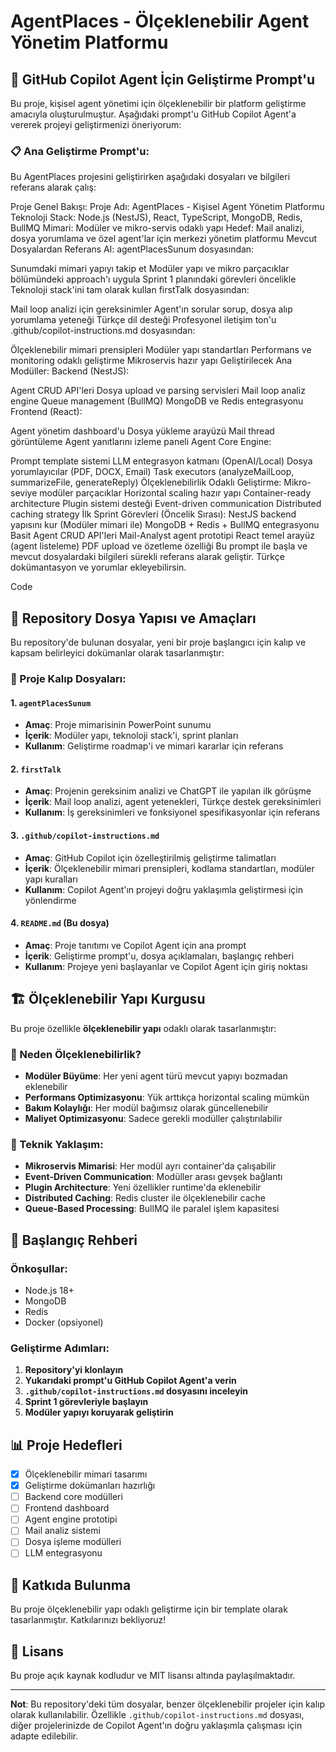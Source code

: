 # AgentPlaces - Ölçeklenebilir Agent Yönetim Platformu

## 🎯 GitHub Copilot Agent İçin Geliştirme Prompt'u

Bu proje, kişisel agent yönetimi için ölçeklenebilir bir platform geliştirme amacıyla oluşturulmuştur. Aşağıdaki prompt'u GitHub Copilot Agent'a vererek projeyi geliştirmenizi öneriyorum:

### 📋 Ana Geliştirme Prompt'u:

Bu AgentPlaces projesini geliştirirken aşağıdaki dosyaları ve bilgileri referans alarak çalış:

Proje Genel Bakışı:
Proje Adı: AgentPlaces - Kişisel Agent Yönetim Platformu
Teknoloji Stack: Node.js (NestJS), React, TypeScript, MongoDB, Redis, BullMQ
Mimari: Modüler ve mikro-servis odaklı yapı
Hedef: Mail analizi, dosya yorumlama ve özel agent'lar için merkezi yönetim platformu
Mevcut Dosyalardan Referans Al:
agentPlacesSunum dosyasından:

Sunumdaki mimari yapıyı takip et
Modüler yapı ve mikro parçacıklar bölümündeki approach'ı uygula
Sprint 1 planındaki görevleri öncelikle
Teknoloji stack'ini tam olarak kullan
firstTalk dosyasından:

Mail loop analizi için gereksinimler
Agent'ın sorular sorup, dosya alıp yorumlama yeteneği
Türkçe dil desteği
Profesyonel iletişim ton'u
.github/copilot-instructions.md dosyasından:

Ölçeklenebilir mimari prensipleri
Modüler yapı standartları
Performans ve monitoring odaklı geliştirme
Mikroservis hazır yapı
Geliştirilecek Ana Modüller:
Backend (NestJS):

Agent CRUD API'leri
Dosya upload ve parsing servisleri
Mail loop analiz engine
Queue management (BullMQ)
MongoDB ve Redis entegrasyonu
Frontend (React):

Agent yönetim dashboard'u
Dosya yükleme arayüzü
Mail thread görüntüleme
Agent yanıtlarını izleme paneli
Agent Core Engine:

Prompt template sistemi
LLM entegrasyon katmanı (OpenAI/Local)
Dosya yorumlayıcılar (PDF, DOCX, Email)
Task executors (analyzeMailLoop, summarizeFile, generateReply)
Ölçeklenebilirlik Odaklı Geliştirme:
Mikro-seviye modüler parçacıklar
Horizontal scaling hazır yapı
Container-ready architecture
Plugin sistemi desteği
Event-driven communication
Distributed caching strategy
İlk Sprint Görevleri (Öncelik Sırası):
NestJS backend yapısını kur (Modüler mimari ile)
MongoDB + Redis + BullMQ entegrasyonu
Basit Agent CRUD API'leri
Mail-Analyst agent prototipi
React temel arayüz (agent listeleme)
PDF upload ve özetleme özelliği
Bu prompt ile başla ve mevcut dosyalardaki bilgileri sürekli referans alarak geliştir. Türkçe dokümantasyon ve yorumlar ekleyebilirsin.

Code

## 📁 Repository Dosya Yapısı ve Amaçları

Bu repository'de bulunan dosyalar, yeni bir proje başlangıcı için kalıp ve kapsam belirleyici dokümanlar olarak tasarlanmıştır:

### 🎨 Proje Kalıp Dosyaları:

#### 1. `agentPlacesSunum`
- **Amaç**: Proje mimarisinin PowerPoint sunumu
- **İçerik**: Modüler yapı, teknoloji stack'i, sprint planları
- **Kullanım**: Geliştirme roadmap'i ve mimari kararlar için referans

#### 2. `firstTalk`
- **Amaç**: Projenin gereksinim analizi ve ChatGPT ile yapılan ilk görüşme
- **İçerik**: Mail loop analizi, agent yetenekleri, Türkçe destek gereksinimleri
- **Kullanım**: İş gereksinimleri ve fonksiyonel spesifikasyonlar için referans

#### 3. `.github/copilot-instructions.md`
- **Amaç**: GitHub Copilot için özelleştirilmiş geliştirme talimatları
- **İçerik**: Ölçeklenebilir mimari prensipleri, kodlama standartları, modüler yapı kuralları
- **Kullanım**: Copilot Agent'ın projeyi doğru yaklaşımla geliştirmesi için yönlendirme

#### 4. `README.md` (Bu dosya)
- **Amaç**: Proje tanıtımı ve Copilot Agent için ana prompt
- **İçerik**: Geliştirme prompt'u, dosya açıklamaları, başlangıç rehberi
- **Kullanım**: Projeye yeni başlayanlar ve Copilot Agent için giriş noktası

## 🏗️ Ölçeklenebilir Yapı Kurgusu

Bu proje özellikle **ölçeklenebilir yapı** odaklı olarak tasarlanmıştır:

### 🎯 Neden Ölçeklenebilirlik?
- **Modüler Büyüme**: Her yeni agent türü mevcut yapıyı bozmadan eklenebilir
- **Performans Optimizasyonu**: Yük arttıkça horizontal scaling mümkün
- **Bakım Kolaylığı**: Her modül bağımsız olarak güncellenebilir
- **Maliyet Optimizasyonu**: Sadece gerekli modüller çalıştırılabilir

### 🔧 Teknik Yaklaşım:
- **Mikroservis Mimarisi**: Her modül ayrı container'da çalışabilir
- **Event-Driven Communication**: Modüller arası gevşek bağlantı
- **Plugin Architecture**: Yeni özellikler runtime'da eklenebilir
- **Distributed Caching**: Redis cluster ile ölçeklenebilir cache
- **Queue-Based Processing**: BullMQ ile paralel işlem kapasitesi

## 🚀 Başlangıç Rehberi

### Önkoşullar:
- Node.js 18+
- MongoDB
- Redis
- Docker (opsiyonel)

### Geliştirme Adımları:
1. **Repository'yi klonlayın**
2. **Yukarıdaki prompt'u GitHub Copilot Agent'a verin**
3. **`.github/copilot-instructions.md` dosyasını inceleyin**
4. **Sprint 1 görevleriyle başlayın**
5. **Modüler yapıyı koruyarak geliştirin**

## 📊 Proje Hedefleri

- [x] Ölçeklenebilir mimari tasarımı
- [x] Geliştirme dokümanları hazırlığı
- [ ] Backend core modülleri
- [ ] Frontend dashboard
- [ ] Agent engine prototipi
- [ ] Mail analiz sistemi
- [ ] Dosya işleme modülleri
- [ ] LLM entegrasyonu

## 🤝 Katkıda Bulunma

Bu proje ölçeklenebilir yapı odaklı geliştirme için bir template olarak tasarlanmıştır. Katkılarınızı bekliyoruz!

## 📄 Lisans

Bu proje açık kaynak kodludur ve MIT lisansı altında paylaşılmaktadır.

---

**Not**: Bu repository'deki tüm dosyalar, benzer ölçeklenebilir projeler için kalıp olarak kullanılabilir. Özellikle `.github/copilot-instructions.md` dosyası, diğer projelerinizde de Copilot Agent'ın doğru yaklaşımla çalışması için adapte edilebilir.